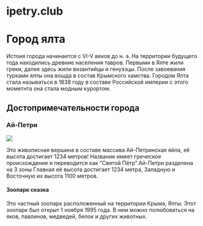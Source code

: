 # ipetry.club
<html>
  <link rel="stylesheet" href="style.css" type="text/css"/>  
  <body>
    <h1>Город ялта</h1>
    <p>Истоия города начинается с VI-V веков до н. э. На территории будущего года находились древние населения тавров. Первыми в Ялте жили греки, далее здесь жили византийцы и генуэзцы. После завоевания турками ялты она вошда в состав Крымского хамства. Городом Ялта  стала называться в 1838 году в составе Российской империи с этого мометнта она стала модным курортом.</p>
    <h2>Достопримечательности города</h2>
    <h3>Ай-Петри</h3>
    <img src="https://cdn.pixabay.com/photo/2018/05/25/00/45/crimea-3428092_1280.jpg">
    <p>Это живописная вершина в составе массива Ай-Петринская яйла, её высота достигает 1234 метров! Название имеет греческое происхождение и переводится как "Святой Пётр".Ай-Петри разделена на 3 зоны Главная её высота достигает 1234 метра, Западную и Восточную их высота 1100 метров.</p>
    <h4>Зоопарк сказка</h4>
    <p>Это частный зоопарк расположенный на территории Крыма, Ялты. Этот зоопарк был открыт 1 ноября 1995 года. В нем можно полюбоваться на яков, павлинов, медведей, белок и других животных.</p>
  </body>
</html>
